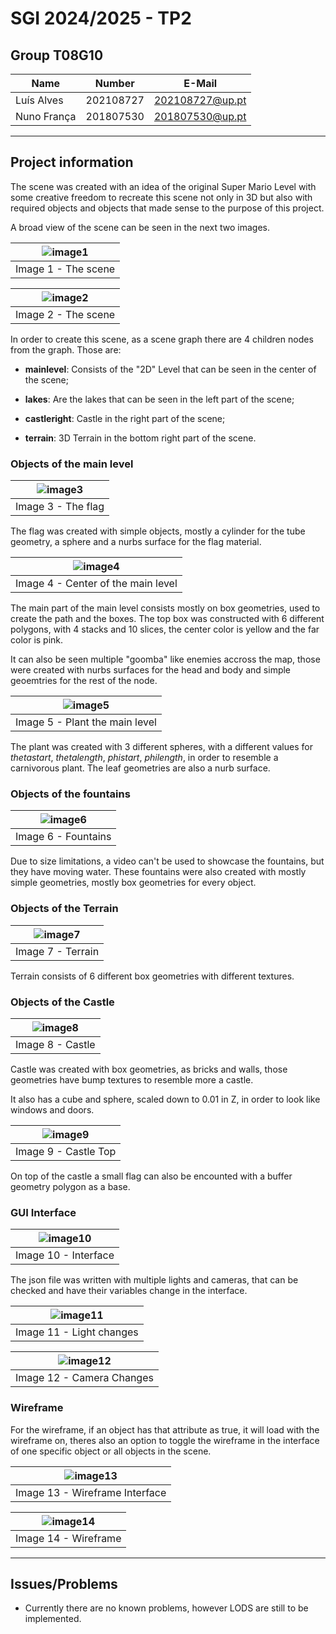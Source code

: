 # SGI 2024/2025 - TP2

## Group T08G10
| Name             | Number    | E-Mail             |
| ---------------- | --------- | ------------------ |
| Luís Alves       | 202108727 | 202108727@up.pt    |
| Nuno França      | 201807530 | 201807530@up.pt    |

----
## Project information

The scene was created with an idea of the original Super Mario Level with some creative freedom to recreate this scene not only in 3D but also with required objects and objects that made sense to the purpose of this project.

A broad view of the scene can be seen in the next two images. 

|![image1](image/image1.png)                |
|:------------------------------------------:|
| Image 1 - The scene                          |

|![image2](image/image2.png)                |
|:------------------------------------------:|
| Image 2 - The scene                          |

In order to create this scene, as a scene graph there are 4 children nodes from the graph. Those are:

- **mainlevel**: Consists of the "2D" Level that can be seen in the center of the scene;

- **lakes**: Are the lakes that can be seen in the left part of the scene;

- **castleright**: Castle in the right part of the scene;

- **terrain**: 3D Terrain in the bottom right part of the scene.

### Objects of the main level

|![image3](image/image3.png)                |
|:------------------------------------------:|
| Image 3 - The flag                          |

The flag was created with simple objects, mostly a cylinder for the tube geometry, a sphere and a nurbs surface for the flag material.

|![image4](image/image4.png)                |
|:------------------------------------------:|
| Image 4 - Center of the main level        |

The main part of the main level consists mostly on box geometries, used to create the path and the boxes. The top box was constructed with 6 different polygons, with 4 stacks and 10 slices, the center color is yellow and the far color is pink.

It can also be seen multiple "goomba" like enemies accross the map, those were created with nurbs surfaces for the head and body and simple geoemtries for the rest of the node.


|![image5](image/image5.png)                |
|:------------------------------------------:|
| Image 5 - Plant the main level        |

The plant was created with 3 different spheres, with a different values for *thetastart*, *thetalength*, *phistart*, *philength*, in order to resemble a carnivorous plant. The leaf geometries are also a nurb surface.

### Objects of the fountains

|![image6](image/image6.png)                |
|:------------------------------------------:|
| Image 6 - Fountains        |

Due to size limitations, a video can't be used to showcase the fountains, but they have moving water. These fountains were also created with mostly simple geometries, mostly box geometries for every object.

### Objects of the Terrain

|![image7](image/image7.png)                |
|:------------------------------------------:|
| Image 7 - Terrain        |

Terrain consists of 6 different box geometries with different textures.

### Objects of the Castle

|![image8](image/image8.png)                |
|:------------------------------------------:|
| Image 8 - Castle                      |

Castle was created with  box geometries, as bricks and walls, those geometries have bump textures to resemble more a castle.

It also has a cube and sphere, scaled down to 0.01 in Z, in order to look like windows and doors.

|![image9](image/image9.png)                |
|:------------------------------------------:|
| Image 9 - Castle Top                     |

On top of the castle a small flag can also be encounted with a buffer geometry polygon as a base.

### GUI Interface

|![image10](image/image10.png)                |
|:------------------------------------------:|
| Image 10 - Interface   

The json file was written with multiple lights and cameras, that can be checked and have their variables change in the interface.

|![image11](image/image11.png)                |
|:------------------------------------------:|
| Image 11 - Light changes   |

|![image12](image/image12.png)                |
|:------------------------------------------:|
| Image 12 - Camera Changes  |

### Wireframe

For the wireframe, if an object has that attribute as true, it will load with the wireframe on, theres also an option to toggle the wireframe in the interface of one specific object or all objects in the scene.

|![image13](image/image13.png)                |
|:------------------------------------------:|
| Image 13 - Wireframe Interface  |

|![image14](image/image14.png)                |
|:------------------------------------------:|
| Image 14 - Wireframe  |
----
## Issues/Problems

- Currently there are no known problems, however LODS are still to be implemented.
